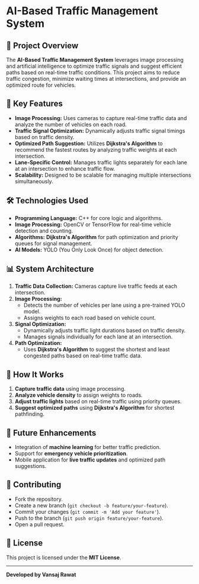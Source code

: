 # AI-Based Traffic Management System

## 🚦 Project Overview
The **AI-Based Traffic Management System** leverages image processing and artificial intelligence to optimize traffic signals and suggest efficient paths based on real-time traffic conditions. This project aims to reduce traffic congestion, minimize waiting times at intersections, and provide an optimized route for vehicles.

## 📌 Key Features
- **Image Processing:** Uses cameras to capture real-time traffic data and analyze the number of vehicles on each road.
- **Traffic Signal Optimization:** Dynamically adjusts traffic signal timings based on traffic density.
- **Optimized Path Suggestion:** Utilizes **Dijkstra's Algorithm** to recommend the fastest routes by analyzing traffic weights at each intersection.
- **Lane-Specific Control:** Manages traffic lights separately for each lane at an intersection to enhance traffic flow.
- **Scalability:** Designed to be scalable for managing multiple intersections simultaneously.

## 🛠️ Technologies Used
- **Programming Language:** C++ for core logic and algorithms.
- **Image Processing:** OpenCV or TensorFlow for real-time vehicle detection and counting.
- **Algorithms:** **Dijkstra's Algorithm** for path optimization and priority queues for signal management.
- **AI Models:** YOLO (You Only Look Once) for object detection.

## 📊 System Architecture
1. **Traffic Data Collection:** Cameras capture live traffic feeds at each intersection.
2. **Image Processing:** 
   - Detects the number of vehicles per lane using a pre-trained YOLO model.
   - Assigns weights to each road based on vehicle count.
3. **Signal Optimization:** 
   - Dynamically adjusts traffic light durations based on traffic density.
   - Manages signals individually for each lane at an intersection.
4. **Path Optimization:**
   - Uses **Dijkstra's Algorithm** to suggest the shortest and least congested paths based on real-time traffic data.

## 🔄 How It Works
1. **Capture traffic data** using image processing.
2. **Analyze vehicle density** to assign weights to roads.
3. **Adjust traffic lights** based on real-time traffic using priority queues.
4. **Suggest optimized paths** using **Dijkstra's Algorithm** for shortest pathfinding.

## 🚀 Future Enhancements
- Integration of **machine learning** for better traffic prediction.
- Support for **emergency vehicle prioritization**.
- Mobile application for **live traffic updates** and optimized path suggestions.

## 🤝 Contributing
- Fork the repository.
- Create a new branch (`git checkout -b feature/your-feature`).
- Commit your changes (`git commit -m 'Add your feature'`).
- Push to the branch (`git push origin feature/your-feature`).
- Open a pull request.

## 📄 License
This project is licensed under the **MIT License**.

---

**Developed by Vansaj Rawat**
